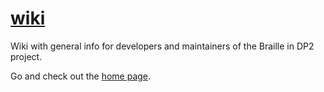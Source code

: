 # [wiki][]

Wiki with general info for developers and maintainers of the Braille in DP2 project.

Go and check out the [home page](https://github.com/snaekobbi/wiki/wiki).

[wiki]: https://github.com/snaekobbi/wiki
